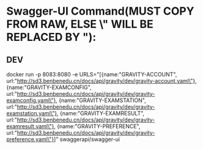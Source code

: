 # Swagger-UI Command(MUST COPY FROM RAW, ELSE \\" WILL BE REPLACED BY "):
## DEV
docker run -p 8083:8080 -e URLS="[{name:\"GRAVITY-ACCOUNT\", url:\"http://sd3.benbenedu.cn/docs/api/gravity/dev/gravity-account.yaml\"}, {name:\"GRAVITY-EXAMCONFIG\", url:\"http://sd3.benbenedu.cn/docs/api/gravity/dev/gravity-examconfig.yaml\"}, {name:\"GRAVITY-EXAMSTATION\", url:\"http://sd3.benbenedu.cn/docs/api/gravity/dev/gravity-examstation.yaml\"}, {name:\"GRAVITY-EXAMRESULT\", url:\"http://sd3.benbenedu.cn/docs/api/gravity/dev/gravity-examresult.yaml\"}, {name:\"GRAVITY-PREFERENCE\", url:\"http://sd3.benbenedu.cn/docs/api/gravity/dev/gravity-preference.yaml\"}]" swaggerapi/swagger-ui
